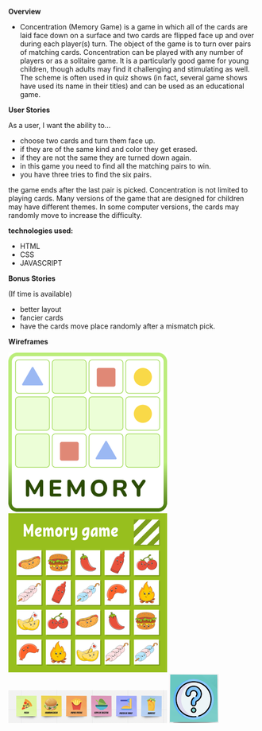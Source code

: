 **Overview**
* Concentration (Memory Game) is a game in which all of the cards are laid face down on a surface and two cards are flipped face up and over during each player(s) turn. The object of the game is to turn over pairs of matching cards.
Concentration can be played with any number of players or as a solitaire game. It is a particularly good game for young children, though adults may find it challenging and stimulating as well. The scheme is often used in quiz shows (in fact, several game shows have used its name in their titles) and can be used as an educational game.

**User Stories**

As a user, I want the ability to...

* choose two cards and turn them face up.
* if they are of the same kind and color they get erased.
* if they are not the same they are turned down again.
* in this game you need to find all the matching pairs to win.
* you have three tries to find the six pairs.

the game ends after the last pair is picked.
Concentration is not limited to playing cards. Many versions of the game that are designed for children may have different themes. In some computer versions, the cards may randomly move to increase the difficulty.

**technologies used:**

* HTML
* CSS
* JAVASCRIPT


**Bonus Stories**

(If time is available)
* better layout
* fancier cards
* have the cards move place randomly after a mismatch pick.




**Wireframes**


![layout wireframe](images/logoActivity.png)
![layout wireframe](images/memory-game-for-kids-free-vector.png)
![layout wireframe](images/FoodIcons.png)
![layout wireframe](images/BackCard.png)
